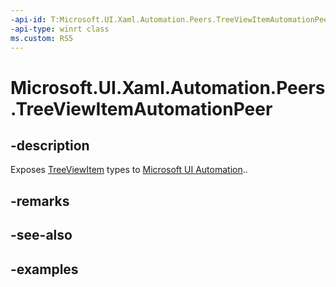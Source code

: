 ```yaml
---
-api-id: T:Microsoft.UI.Xaml.Automation.Peers.TreeViewItemAutomationPeer
-api-type: winrt class
ms.custom: RS5
---
```

<!-- Class syntax.
public class TreeViewItemAutomationPeer : ListViewItemAutomationPeer, ListViewItemAutomationPeer, IExpandCollapseProvider
-->

# Microsoft.UI.Xaml.Automation.Peers.TreeViewItemAutomationPeer

## -description

Exposes [TreeViewItem](../microsoft.ui.xaml.controls/treeviewitem.md) types to [Microsoft UI Automation](/windows/win32/winauto/entry-uiauto-win32)..

## -remarks

## -see-also

## -examples
